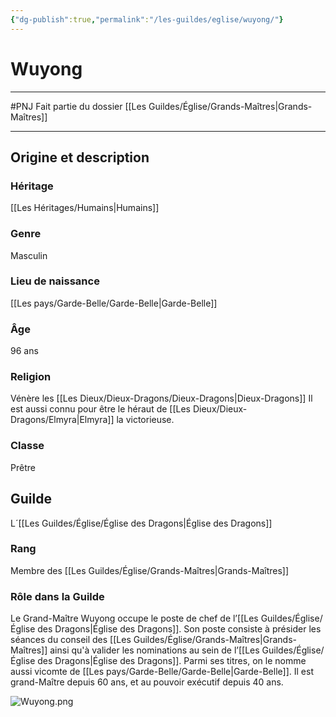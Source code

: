 ```yaml
---
{"dg-publish":true,"permalink":"/les-guildes/eglise/wuyong/"}
---
```


# Wuyong
---
#PNJ 
Fait partie du dossier [[Les Guildes/Église/Grands-Maîtres\|Grands-Maîtres]]

-------
## Origine et description
### Héritage
[[Les Héritages/Humains\|Humains]]
### Genre
Masculin
### Lieu de naissance
[[Les pays/Garde-Belle/Garde-Belle\|Garde-Belle]]
### Âge
96 ans
### Religion
Vénère les [[Les Dieux/Dieux-Dragons/Dieux-Dragons\|Dieux-Dragons]]
Il est aussi connu pour être le héraut de [[Les Dieux/Dieux-Dragons/Elmyra\|Elmyra]] la victorieuse.
### Classe
Prêtre
## Guilde
L´[[Les Guildes/Église/Église des Dragons\|Église des Dragons]]
### Rang
Membre des [[Les Guildes/Église/Grands-Maîtres\|Grands-Maîtres]]
### Rôle dans la Guilde
Le Grand-Maître Wuyong occupe le poste de chef de l’[[Les Guildes/Église/Église des Dragons\|Église des Dragons]]. Son poste consiste à présider les séances du conseil des [[Les Guildes/Église/Grands-Maîtres\|Grands-Maîtres]] ainsi qu'à valider les nominations au sein de l’[[Les Guildes/Église/Église des Dragons\|Église des Dragons]].
Parmi ses titres, on le nomme aussi vicomte de [[Les pays/Garde-Belle/Garde-Belle\|Garde-Belle]].
Il est grand-Maître depuis 60 ans, et au pouvoir exécutif depuis 40 ans.

![Wuyong.png](/img/user/_Images/Wuyong.png)